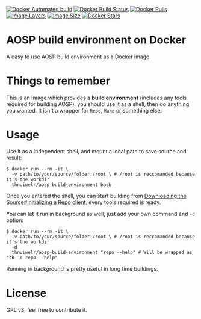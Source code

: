 [![Docker Automated build](https://img.shields.io/docker/automated/thnuiwelr/aosp-build-environment.svg)](https://hub.docker.com/r/thnuiwelr/aosp-build-environment)
[![Docker Build Status](https://img.shields.io/docker/build/thnuiwelr/aosp-build-environment.svg)](https://hub.docker.com/r/thnuiwelr/aosp-build-environment)
[![Docker Pulls](https://img.shields.io/docker/pulls/thnuiwelr/aosp-build-environment.svg)](https://hub.docker.com/r/thnuiwelr/aosp-build-environment/)
[![Image Layers](https://img.shields.io/microbadger/layers/thnuiwelr/aosp-build-environment.svg)](https://hub.docker.com/r/thnuiwelr/aosp-build-environment/)
[![Image Size](https://img.shields.io/microbadger/image-size/thnuiwelr/aosp-build-environment.svg)](https://hub.docker.com/r/thnuiwelr/aosp-build-environment/)
[![Docker Stars](https://img.shields.io/docker/stars/thnuiwelr/aosp-build-environment.svg)](https://hub.docker.com/r/thnuiwelr/aosp-build-environment/)


# AOSP build environment on Docker
A easy to use AOSP build environment as a Docker image.

# Things to remember
This is an image which provides a **build environment** (includes any tools required for building AOSP), you should use it as a shell, then do anything you wanted. It isn't a wrapper for `Repo`, `Make` or something else.

# Usage
Use it as a independent shell, and mount a local path to save source and result:
```shell
$ docker run --rm -it \
  -v path/to/your/source/folder:/root \ # /root is reccomanded because it's the workdir
  thnuiwelr/aosp-build-environment bash
```
Once you entered the shell, you can start building from [Downloading the Source#Initializing a Repo client](https://source.android.com/setup/build/downloading), every tools required is ready.

You can let it run in background as well, just add your own command and `-d` option:
```shell
$ docker run --rm -it \
  -v path/to/your/source/folder:/root \ # /root is reccomanded because it's the workdir
  -d 
  thnuiwelr/aosp-build-environment "repo --help" # Will be wrapped as "sh -c repo --help"
```
Running in background is pretty useful in long time buildings.

# License
GPL v3, feel free to contribute it.
